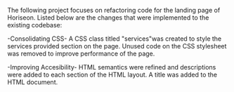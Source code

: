

The following project focuses on refactoring code for the landing page of Horiseon. Listed below are the changes that were implemented to the existing codebase:

-Consolidating CSS- A CSS class titled "services"was created to style the services provided section on the page. Unused code on the CSS stylesheet was removed to improve performance of the page.

-Improving Accesibility- HTML semantics were refined and descriptions were added to each section of the HTML layout. A title was added to the HTML document. 


